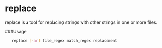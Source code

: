 # replace

replace is a tool for replacing strings with other strings in one or more files.

###Usage:

```bash
   replace [-ar] file_regex match_regex replacement
```

